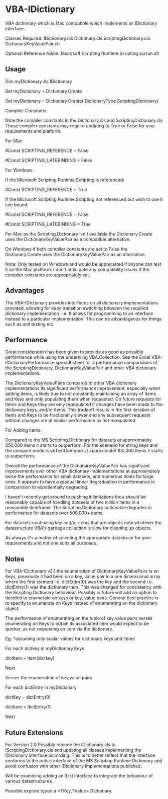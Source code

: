 # VBA-IDictionary

VBA dictionary which is Mac compatible which implements an IDictionary interface. 

Classes Required:
  IDictionary.cls
  Dictionary.cls
  ScriptingDictionary.cls
  DictionaryKeyValuePair.cls
   
Optional Reference Addin:  Microsoft Scripting Runtime Scripting scrrun.dll

## Usage

  Dim myDictionary As IDictionary
  
  Set myDictionary = Dictionary.Create
  
  Set myDictionary = Dictionary.Create(IDictionaryType.ScriptingDictionary)

Compiler Constants:

Note the compiler constants in the Dictionary.cls and ScriptingDictionary.cls 
These compiler constants may require updating to True or False for user requirements and platform.

For Mac:

#Const SCRIPTING_REFERENCE = False

#Const SCRIPTING_LATEBINDING = False

For Windows:

If the Microsoft Scripting Runtime Scripting is referenced:

#Const SCRIPTING_REFERENCE = True

If the Microsoft Scripting Runtime Scripting not referenced but wish to use it late bound:

#Const SCRIPTING_REFERENCE = False

#Const SCRIPTING_LATEBINDING = True

For Mac as the Scripting.Dictionary isn't available the Dictionary.Create uses the DictionaryKeyValuePair as a compatible alternative. 

On Windows if both compiler constants are set to False the Dictionary.Create uses the DictionaryKeyValuePair as an alternative. 

Note: Only tested on Windows and would be appreciated if anyone can test it on the Mac platform. I don't anticipate any compatiblity issues if the compiler constants are appropriately set.


## Advantages

The VBA-IDictionary provides interfaces on all dictionary implementations provided, allowing for easy transition switching between the required dictionary implementation.  i.e. It allows for programming to an interface instead to a particular implementation. This can be advantageous for things such as unit testing etc.


## Performance

Great consideration has been given to provide as good as possible performance while using the underlying VBA.Collection.  See the Excel VBA-IDictionaryPerformance spreadhsheet for a performance comparisions of the ScriptingDictionary, DictionaryKeyValuePair and other VBA dictionary implementations.

The DictionaryKeyValuePairs compared to other VBA dictionary implementations its significant performance improvement, especially when adding items, is likely due to not constantly maintaining an array of Items and Keys and only populating them when requested. On future requests for Items and Keys they are only repopulated if changes have been made to the dictionary keys, and/or items.  This tradeoff results in the first iteration of Items and Keys to be fractionally slower and any subsequent requests without changes are at similar performance as not repopulated.

For Adding items:

Compared to the MS Scripting.Dictionary for datasets at approximately 350,000 items it starts to outperform. 
For the scenerio for string keys and the compare mode is vbTextCompare at approximatel 100,000 items it starts to outperform.

Overall the performance of the DictionaryKeyValuePair has significant improvements over other VBA dictionary implementations at approximately twice the performance for small datasets, and numerous times for large ones. It appears to have a gradual linear degraduation in performance in comparision to expotientially degrading. 

I haven't recently got around to pushing it limitations thou should be reasonably capable of handling datasets of two million items in a reasonable timeframe.  The Scripting.Dictionary noticeable degrades in performance for datasets over 500,000+ items.

For datasets continaing key and/or items that are objects note whatever the datastructure VBA's garbage collection is slow for cleaning up objects.

As always it's a matter of selecting the appropriate datastruce for your requirements and not one suits all purposes. 


## Notes

For VBA-IDictionary v2.1 the enumeration of DictionaryKeyValuePairs is on Keys, previously it had been on a key, value pair in a one dimensional array where the first element i.e. dictEntry(0) was the key and the second i.e. dictEntry(1) was the dictionary item.  This was changed for consistency with the Scripting.Dictionary behaviour.  Possibly in future will add an option to decided to enumerate on keys or key, value pairs.  General best practice is to specify to enumerate on Keys instead of enumerating on the dictionary object.

The performance of enumerating on the tuple of key,value pairs verses enumerating on Keys to obtain its associated item would expect to be quicker, as not requesting an item via the dictionary. 

Eg. *assuming only scalar values for dictionary keys and items

For each dictkey in myDictionary.Keys

  dictItem = Item(dictkey)
  
Next

Verses the enumeration of key,value pairs

For each dictEntry in myDictionary

  dictKey = dictEntry(0)
  
  dictItem = dictEntry(1)
  
Next


## Future Extensions

For Version 2.0 Possibly rename the IDictionary.cls to IScriptingDictionary.cls and updating all classes implementing the IDictionary interface according.  This is to better reflect that the interface conforms to the public interface of the MS Scripting Runtime Dictionary and avoid confusion with other IDictionary implementations published. 

Will be examining adding an IList interface to integrate the behaviour of various datastructures.

Possible explore typed a <TKey,TValue> Dictionary.  




